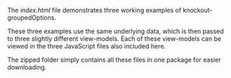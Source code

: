 The _index.html_ file demonstrates three working examples of knockout-groupedOptions.

These three examples use the same underlying data, which is then passed to three slightly different view-models. Each of these view-models can be viewed in the three JavaScript files also included here.

The zipped folder simply contains all these files in one package for easier downloading.